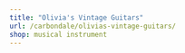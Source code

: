 ```yaml
---
title: "Olivia's Vintage Guitars"
url: /carbondale/olivias-vintage-guitars/
shop: musical instrument
---
```

